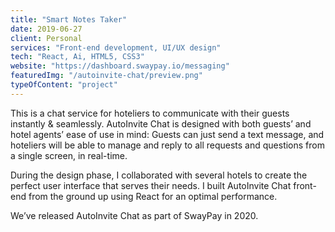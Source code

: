 ```yaml
---
title: "Smart Notes Taker"
date: 2019-06-27
client: Personal
services: "Front-end development, UI/UX design"
tech: "React, Ai, HTML5, CSS3"
website: "https://dashboard.swaypay.io/messaging"
featuredImg: "/autoinvite-chat/preview.png"
typeOfContent: "project"
---
```


This is a chat service for hoteliers to communicate with their guests instantly & seamlessly. AutoInvite Chat is designed with both guests’ and hotel agents’ ease of use in mind: Guests can just send a text message, and hoteliers will be able to manage and reply to all requests and questions from a single screen, in real-time.

During the design phase, I collaborated with several hotels to create the perfect user interface that serves their needs. I built AutoInvite Chat front-end from the ground up using React for an optimal performance.

We’ve released AutoInvite Chat as part of SwayPay in 2020.
